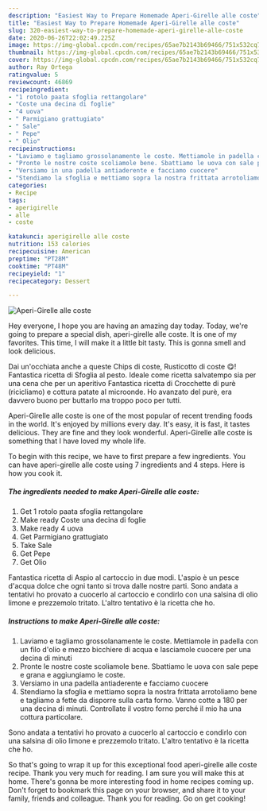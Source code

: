 ```yaml
---
description: "Easiest Way to Prepare Homemade Aperi-Girelle alle coste"
title: "Easiest Way to Prepare Homemade Aperi-Girelle alle coste"
slug: 320-easiest-way-to-prepare-homemade-aperi-girelle-alle-coste
date: 2020-06-26T22:02:49.225Z
image: https://img-global.cpcdn.com/recipes/65ae7b2143b69466/751x532cq70/aperi-girelle-alle-coste-recipe-main-photo.jpg
thumbnail: https://img-global.cpcdn.com/recipes/65ae7b2143b69466/751x532cq70/aperi-girelle-alle-coste-recipe-main-photo.jpg
cover: https://img-global.cpcdn.com/recipes/65ae7b2143b69466/751x532cq70/aperi-girelle-alle-coste-recipe-main-photo.jpg
author: Ray Ortega
ratingvalue: 5
reviewcount: 46869
recipeingredient:
- "1 rotolo paata sfoglia rettangolare"
- "Coste una decina di foglie"
- "4 uova"
- " Parmigiano grattugiato"
- " Sale"
- " Pepe"
- " Olio"
recipeinstructions:
- "Laviamo e tagliamo grossolanamente le coste. Mettiamole in padella con un filo d&#39;olio e mezzo bicchiere di acqua e lasciamole cuocere per una decina di minuti"
- "Pronte le nostre coste scoliamole bene. Sbattiamo le uova con sale pepe e grana e aggiungiamo le coste."
- "Versiamo in una padella antiaderente e facciamo cuocere"
- "Stendiamo la sfoglia e mettiamo sopra la nostra frittata arrotoliamo bene e tagliamo a fette da disporre sulla carta forno. Vanno cotte a 180 per una decina di minuti. Controllate il vostro forno perché il mio ha una cottura particolare."
categories:
- Recipe
tags:
- aperigirelle
- alle
- coste

katakunci: aperigirelle alle coste 
nutrition: 153 calories
recipecuisine: American
preptime: "PT28M"
cooktime: "PT48M"
recipeyield: "1"
recipecategory: Dessert

---
```



![Aperi-Girelle alle coste](https://img-global.cpcdn.com/recipes/65ae7b2143b69466/751x532cq70/aperi-girelle-alle-coste-recipe-main-photo.jpg)

Hey everyone, I hope you are having an amazing day today. Today, we're going to prepare a special dish, aperi-girelle alle coste. It is one of my favorites. This time, I will make it a little bit tasty. This is gonna smell and look delicious.

Dai un&#39;occhiata anche a queste Chips di coste, Rusticotto di coste 😋! Fantastica ricetta di Sfoglia al pesto. Ideale come ricetta salvatempo sia per una cena che per un aperitivo Fantastica ricetta di Crocchette di purè (ricicliamo) e cottura patate al microonde. Ho avanzato del purè, era davvero buono per buttarlo ma troppo poco per tutti.

Aperi-Girelle alle coste is one of the most popular of recent trending foods in the world. It's enjoyed by millions every day. It's easy, it is fast, it tastes delicious. They are fine and they look wonderful. Aperi-Girelle alle coste is something that I have loved my whole life.


To begin with this recipe, we have to first prepare a few ingredients. You can have aperi-girelle alle coste using 7 ingredients and 4 steps. Here is how you cook it.

<!--inarticleads1-->

##### The ingredients needed to make Aperi-Girelle alle coste:

1. Get 1 rotolo paata sfoglia rettangolare
1. Make ready Coste una decina di foglie
1. Make ready 4 uova
1. Get  Parmigiano grattugiato
1. Take  Sale
1. Get  Pepe
1. Get  Olio


Fantastica ricetta di Aspio al cartoccio in due modi. L&#39;aspio è un pesce d&#39;acqua dolce che ogni tanto si trova dalle nostre parti. Sono andata a tentativi ho provato a cuocerlo al cartoccio e condirlo con una salsina di olio limone e prezzemolo tritato. L&#39;altro tentativo è la ricetta che ho. 

<!--inarticleads2-->

##### Instructions to make Aperi-Girelle alle coste:

1. Laviamo e tagliamo grossolanamente le coste. Mettiamole in padella con un filo d&#39;olio e mezzo bicchiere di acqua e lasciamole cuocere per una decina di minuti
1. Pronte le nostre coste scoliamole bene. Sbattiamo le uova con sale pepe e grana e aggiungiamo le coste.
1. Versiamo in una padella antiaderente e facciamo cuocere
1. Stendiamo la sfoglia e mettiamo sopra la nostra frittata arrotoliamo bene e tagliamo a fette da disporre sulla carta forno. Vanno cotte a 180 per una decina di minuti. Controllate il vostro forno perché il mio ha una cottura particolare.


Sono andata a tentativi ho provato a cuocerlo al cartoccio e condirlo con una salsina di olio limone e prezzemolo tritato. L&#39;altro tentativo è la ricetta che ho. 

So that's going to wrap it up for this exceptional food aperi-girelle alle coste recipe. Thank you very much for reading. I am sure you will make this at home. There's gonna be more interesting food in home recipes coming up. Don't forget to bookmark this page on your browser, and share it to your family, friends and colleague. Thank you for reading. Go on get cooking!
